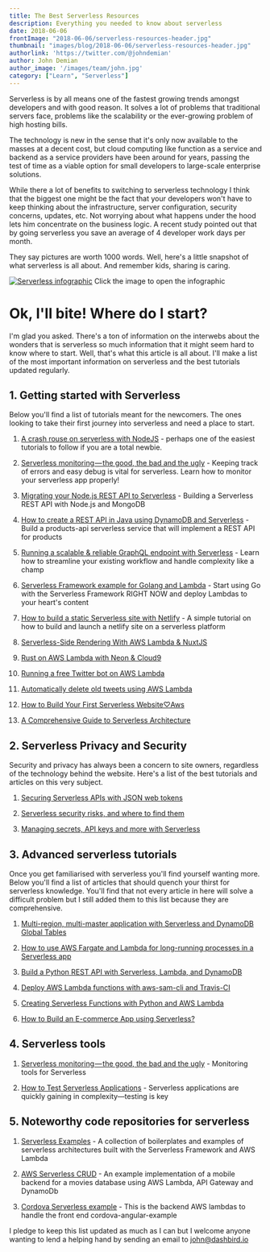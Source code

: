 ```yaml
---
title: The Best Serverless Resources
description: Everything you needed to know about serverless
date: 2018-06-06
frontImage: "2018-06-06/serverless-resources-header.jpg"
thumbnail: "images/blog/2018-06-06/serverless-resources-header.jpg"
authorlink: 'https://twitter.com/@johndemian'
author: John Demian
author_image: '/images/team/john.jpg'
category: ["Learn", "Serverless"]
---
```


Serverless is by all means one of the fastest growing trends amongst developers and with good reason. It solves a lot of problems that traditional servers face, problems like the scalability or the ever-growing problem of high hosting bills.

The technology is new in the sense that it's only now available to the masses at a decent cost, but cloud computing like function as a service and backend as a service providers have been around for years, passing the test of time as a viable option for small developers to large-scale enterprise solutions.

While there a lot of benefits to switching to serverless technology I think that the biggest one might be the fact that your developers won't have to keep thinking about the infrastructure, server configuration, security concerns, updates, etc. Not worrying about what happens under the hood lets him concentrate on the business logic. A recent study pointed out that by going serverless you save an average of 4 developer work days per month.

They say pictures are worth 1000 words. Well, here's a little snapshot of what serverless is all about. And remember kids, sharing is caring.


[![Serverless infographic](/images/blog/2018-06-06/serverless-stats-promo.jpg)](/images/blog/2018-06-06/Serverless-infographic-2018.jpg)
Click the image to open the infographic

# Ok, I'll bite! Where do I start? #

I'm glad you asked. There's a ton of information on the interwebs about the wonders that is serverless so much information that it might seem hard to know where to start. Well, that's what this article is all about. I'll make a list of the most important information on serverless and the best tutorials updated regularly.


## 1. Getting started with Serverless ##

Below you'll find a list of tutorials meant for the newcomers. The ones looking to take their first journey into serverless and need a place to start.

1. [A crash rouse on serverless with NodeJS](https://hackernoon.com/a-crash-course-on-serverless-with-node-js-632b37d58b44) - perhaps one of the easiest tutorials to follow if you are a total newbie.

2. [Serverless monitoring — the good, the bad and the ugly](https://hackernoon.com/serverless-monitoring-the-good-the-bad-and-the-ugly-2b06e7ffd843) - Keeping track of errors and easy debug is vital for serverless. Learn how to monitor your serverless app properly!

3. [Migrating your Node.js REST API to Serverless](https://hackernoon.com/building-a-serverless-rest-api-with-node-js-and-mongodb-2e0ed0638f47) - Building a Serverless REST API with Node.js and MongoDB

4. [How to create a REST API in Java using DynamoDB and Serverless](https://serverless.com/blog/how-to-create-a-rest-api-in-java-using-dynamodb-and-serverless/) - Build a products-api serverless service that will implement a REST API for products

5. [Running a scalable & reliable GraphQL endpoint with Serverless](https://serverless.com/blog/running-scalable-reliable-graphql-endpoint-with-serverless/) - Learn how to streamline your existing workflow and handle complexity like a champ

6. [Serverless Framework example for Golang and Lambda](https://serverless.com/blog/framework-example-golang-lambda-support/
) - Start using Go with the Serverless Framework RIGHT NOW and deploy Lambdas to your heart's content

7. [How to build a static Serverless site with Netlify](https://serverless.com/blog/how-built-static-serverless-website-netlify/) - A simple tutorial on how to build and launch a netlify site on a serverless platform

8. [Serverless-Side Rendering With AWS Lambda & NuxtJS ](https://dev.to/lordferquad/serverless-side-rendering-with-aws-lambda--nuxtjs-4j4c) 

9. [Rust on AWS Lambda with Neon & Cloud9](https://dev.to/kayis/rust-on-aws-lambda-with-neon--cloud9--4el7) 

10. [Running a free Twitter bot on AWS Lambda](https://dev.to/vickylai/running-a-free-twitter-bot-on-aws-lambda--2pik) 

11. [Automatically delete old tweets using AWS Lambda](https://dev.to/vickylai/why-im-automatically-deleting-my-old-tweets-using-aws-lambda-1b81) 

12. [How to Build Your First Serverless Website♡Aws](https://dev.to/saigowthamr/how-to-build-your-first-serverless-webpage-using-aws-lambda-31de) 

13. [A Comprehensive Guide to Serverless Architecture](https://www.simform.com/serverless-architecture-guide/) 


## 2. Serverless Privacy and Security  ##

Security and privacy has always been a concern to site owners, regardless of the technology behind the website. Here's a list of the best tutorials and articles on this very subject.

1. [Securing Serverless APIs with JSON web tokens](https://medium.freecodecamp.org/a-crash-course-on-securing-serverless-apis-with-json-web-tokens-ff657ab2f5a5)

2. [Serverless security risks, and where to find them](https://hackernoon.com/fantastic-serverless-security-risks-and-where-to-find-them-737d2206545a)

3. [Managing secrets, API keys and more with Serverless](
https://serverless.com/blog/serverless-secrets-api-keys/)


## 3. Advanced serverless tutorials ##

Once you get familiarised with serverless you'll find yourself wanting more. Below you'll find a list of articles that should quench your thirst for serverless knowledge. You'll find that not every article in here will solve a difficult problem but I still added them to this list because they are comprehensive.

1. [Multi-region, multi-master application with Serverless and DynamoDB Global Tables](https://serverless.com/blog/build-multiregion-multimaster-application-dynamodb-global-tables/) 

2. [How to use AWS Fargate and Lambda for long-running processes in a Serverless app](https://serverless.com/blog/serverless-application-for-long-running-process-fargate-lambda/) 

3. [Build a Python REST API with Serverless, Lambda, and DynamoDB](https://serverless.com/blog/flask-python-rest-api-serverless-lambda-dynamodb/) 

4. [Deploy AWS Lambda functions with aws-sam-cli and Travis-CI](https://dev.to/codevbus/deploy-aws-lambda-functions-with-aws-sam-cli-and-travis-ci-3m9m) 

5. [Creating Serverless Functions with Python and AWS Lambda](https://dev.to/dangolant/creating-serverless-functions-with-python-and-aws-lambda-dli) 

6. [How to Build an E-commerce App using Serverless?](https://www.simform.com/ecommerce-app-using-serverless/) 


## 4. Serverless tools ##

1. [Serverless monitoring — the good, the bad and the ugly](https://hackernoon.com/serverless-monitoring-the-good-the-bad-and-the-ugly-2b06e7ffd843) - Monitoring tools for Serverless


2. [How to Test Serverless Applications](https://serverless.com/blog/how-test-serverless-applications/) - Serverless applications are quickly gaining in complexity—testing is key


## 5. Noteworthy code repositories for serverless ##

1. [Serverless Examples](https://github.com/serverless/examples) - A collection of boilerplates and examples of serverless architectures built with the Serverless Framework and AWS Lambda

2. [AWS Serverless CRUD](https://github.com/aws-samples/aws-serverless-crud-sample) - An example implementation of a mobile backend for a movies database using AWS Lambda, API Gateway and DynamoDb 

2. [Cordova Serverless example](https://github.com/wparad/cordova-serverless-example) - This is the backend AWS lambdas to handle the front end cordova-angular-example 


I pledge to keep this list updated as much as I can but I welcome anyone wanting to lend a helping hand by sending an email to john@dashbird.io
